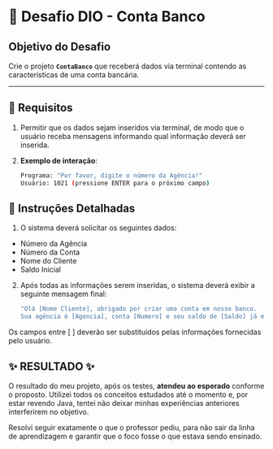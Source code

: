# 🏦 Desafio DIO - Conta Banco

## **Objetivo do Desafio**

Crie o projeto **`ContaBanco`** que receberá dados via terminal contendo as características de uma conta bancária.

---

## 🚀 Requisitos

1. Permitir que os dados sejam inseridos via terminal, de modo que o usuário receba mensagens informando qual informação deverá ser inserida.

2. **Exemplo de interação**:

   ```bash
   Programa: "Por favor, digite o número da Agência!"
   Usuário: 1021 (pressione ENTER para o próximo campo)

## **📝 Instruções Detalhadas**

1. O sistema deverá solicitar os seguintes dados:

* Número da Agência
* Número da Conta
* Nome do Cliente
* Saldo Inicial

2. Após todas as informações serem inseridas, o sistema deverá exibir a seguinte mensagem final:
   ```bash
   "Olá [Nome Cliente], obrigado por criar uma conta em nosso banco.
   Sua agência é [Agencia], conta [Numero] e seu saldo de [Saldo] já está disponível para saque."

  Os campos entre [ ] deverão ser substituídos pelas informações fornecidas pelo usuário.

## ✨ **RESULTADO** ✨

O resultado do meu projeto, após os testes, **atendeu ao esperado** conforme o proposto. Utilizei todos os conceitos estudados até o momento e, por estar revendo Java, tentei não deixar minhas experiências anteriores interferirem no objetivo.

Resolvi seguir exatamente o que o professor pediu, para não sair da linha de aprendizagem e garantir que o foco fosse o que estava sendo ensinado.

